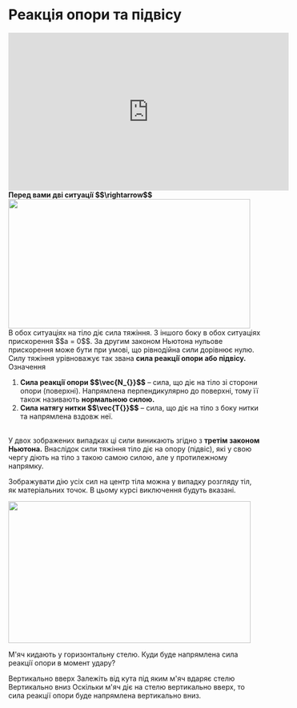# Реакцiя опори та пiдвiсу
<div class="space"><div class="fluidMedia">
<iframe width="560" height="315" src="https://www.youtube.com/embed/7wavl0Xq0eQ" frameborder="0" allowfullscreen></iframe>
</div></div>

<div class="space"><span class="p1"><b>Перед вами двi ситуацiї $$\rightarrow$$</b></span></div>

<div class="space"><img class="image" width="483" height="258" src="https://rawgit.com/chudaol/ed-era-book-physics/master/images/chapter_4/11.png"></div>

<div class="space">В обох ситуацiях на тiло дiє сила тяжiння. З iншого боку в обох ситуацiях прискорення $$a = 0$$. За другим законом Ньютона нульове прискорення може бути при умовi, що рiвнодiйна сили дорiвнює нулю. Силу тяжiння урiвноважує так звана <span class="p1"><b>сила реакцiї опори або пiдвiсу.</b></span></div>

<div class="eoz-wrap">
<span class="eoz">Означення</span>
<div class="eoz-text">
<ol>
<li>
<span class="p1"><b>Сила реакцiї опори $$\vec{N_{}}$$</b></span> – сила, що дiє на тiло зi сторони опори (поверхнi). Напрямлена перпендикулярно до поверхнi, тому її також називають <b>нормальною силою.</b>
</li>
<li>
<span class="p1"><b>Сила натягу нитки $$\vec{T{}}$$</b></span> – сила, що дiє на тiло з боку нитки та напрямлена вздовж неї.
<br>
<br>
</li>
</ol>
У двох зображених випадках цi сили виникають згiдно з <b>третiм законом Ньютона.</b> Внаслiдок сили тяжiння тiло дiє на опору (пiдвiс), якi у свою чергу дiють на тiло з такою самою силою, але у протилежному напрямку.
</div>
</div>

<div class="space"><p class="p3">Зображувати дiю усiх сил на центр тiла можна у випадку розгляду тiл, як матерiальних точок. В цьому курсi виключення будуть вказанi.</p></div>

<div class="space"><img class="image" width="484" height="283" src="https://rawgit.com/chudaol/ed-era-book-physics/master/images/chapter_4/12.png"></div>

<quiz correctLabel="correct!" incorrectLabel="incorrect!" checkLabel="check ansert">
<question>
<p>М'яч кидають у горизонтальну стелю. Куди буде напрямлена сила реакції опори в момент удару?</p>
 
<answer>Вертикально вверх</answer>
<answer>Залежіть від кута під яким м'яч вдаряє стелю</answer>
<answer correct>Вертикально вниз</answer>
<explanation>
Оскільки м'яч діє на стелю вертикально вверх, то сила реакції опори буде напрямлена вертикально вниз.
</explanation>
</question>
</quiz>